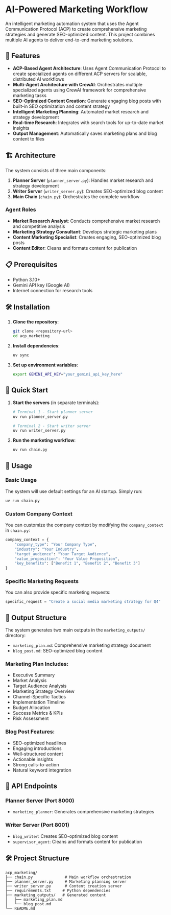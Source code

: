 # AI-Powered Marketing Workflow

An intelligent marketing automation system that uses the Agent Communication Protocol (ACP) to create comprehensive marketing strategies and generate SEO-optimized content. This project combines multiple AI agents to deliver end-to-end marketing solutions.

## 🚀 Features

- **ACP-Based Agent Architecture**: Uses Agent Communication Protocol to create specialized agents on different ACP servers for scalable, distributed AI workflows
- **Multi-Agent Architecture with CrewAI**: Orchestrates multiple specialized agents using CrewAI framework for comprehensive marketing tasks
- **SEO-Optimized Content Creation**: Generate engaging blog posts with built-in SEO optimization and content strategy
- **Intelligent Marketing Planning**: Automated market research and strategy development
- **Real-time Research**: Integrates with search tools for up-to-date market insights
- **Output Management**: Automatically saves marketing plans and blog content to files

## 🏗️ Architecture

The system consists of three main components:

1. **Planner Server** (`planner_server.py`): Handles market research and strategy development
2. **Writer Server** (`writer_server.py`): Creates SEO-optimized blog content
3. **Main Chain** (`chain.py`): Orchestrates the complete workflow

### Agent Roles

- **Market Research Analyst**: Conducts comprehensive market research and competitive analysis
- **Marketing Strategy Consultant**: Develops strategic marketing plans
- **Content Marketing Specialist**: Creates engaging, SEO-optimized blog posts
- **Content Editor**: Cleans and formats content for publication

## 📋 Prerequisites

- Python 3.10+
- Gemini API key (Google AI)
- Internet connection for research tools

## 🛠️ Installation

1. **Clone the repository**:
   ```bash
   git clone <repository-url>
   cd acp_marketing
   ```

2. **Install dependencies**:
   ```bash
   uv sync
   ```

3. **Set up environment variables**:
   ```bash
   export GEMINI_API_KEY="your_gemini_api_key_here"
   ```

## 🚀 Quick Start

1. **Start the servers** (in separate terminals):
   ```bash
   # Terminal 1 - Start planner server
   uv run planner_server.py
   
   # Terminal 2 - Start writer server
   uv run writer_server.py
   ```

2. **Run the marketing workflow**:
   ```bash
   uv run chain.py
   ```

## 📖 Usage

### Basic Usage

The system will use default settings for an AI startup. Simply run:

```bash
uv run chain.py
```

### Custom Company Context

You can customize the company context by modifying the `company_context` in `chain.py`:

```python
company_context = {
    "company_type": "Your Company Type",
    "industry": "Your Industry",
    "target_audience": "Your Target Audience",
    "value_proposition": "Your Value Proposition",
    "key_benefits": ["Benefit 1", "Benefit 2", "Benefit 3"]
}
```

### Specific Marketing Requests

You can also provide specific marketing requests:

```python
specific_request = "Create a social media marketing strategy for Q4"
```

## 📁 Output Structure

The system generates two main outputs in the `marketing_outputs/` directory:

- `marketing_plan.md`: Comprehensive marketing strategy document
- `blog_post.md`: SEO-optimized blog content

### Marketing Plan Includes:
- Executive Summary
- Market Analysis
- Target Audience Analysis
- Marketing Strategy Overview
- Channel-Specific Tactics
- Implementation Timeline
- Budget Allocation
- Success Metrics & KPIs
- Risk Assessment

### Blog Post Features:
- SEO-optimized headlines
- Engaging introductions
- Well-structured content
- Actionable insights
- Strong calls-to-action
- Natural keyword integration

## 🔧 API Endpoints

### Planner Server (Port 8000)
- `marketing_planner`: Generates comprehensive marketing strategies

### Writer Server (Port 8001)
- `blog_writer`: Creates SEO-optimized blog content
- `supervisor_agent`: Cleans and formats content for publication

## 🛠️ Project Structure
```
acp_marketing/
├── chain.py              # Main workflow orchestration
├── planner_server.py     # Marketing planning server
├── writer_server.py      # Content creation server
├── requirements.txt     # Python dependencies
├── marketing_outputs/   # Generated content
│   ├── marketing_plan.md
│   └── blog_post.md
└── README.md
```

